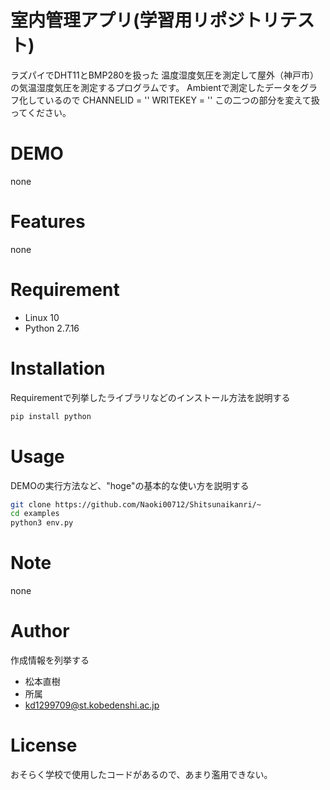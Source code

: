 # 室内管理アプリ(学習用リポジトリテスト)

ラズパイでDHT11とBMP280を扱った
温度湿度気圧を測定して屋外（神戸市）の気温湿度気圧を測定するプログラムです。
Ambientで測定したデータをグラフ化しているので
CHANNELID = ''
WRITEKEY = ''
この二つの部分を変えて扱ってください。
 
# DEMO
 
none
 
# Features
 
none
 
# Requirement
 
* Linux 10
* Python 2.7.16
 
# Installation
 
Requirementで列挙したライブラリなどのインストール方法を説明する
 
```bash
pip install python
```
 
# Usage
 
DEMOの実行方法など、"hoge"の基本的な使い方を説明する
 
```bash
git clone https://github.com/Naoki00712/Shitsunaikanri/~
cd examples
python3 env.py
```
 
# Note
 
none
 
# Author
 
作成情報を列挙する
 
* 松本直樹
* 所属
* kd1299709@st.kobedenshi.ac.jp
 
# License

おそらく学校で使用したコードがあるので、あまり濫用できない。
